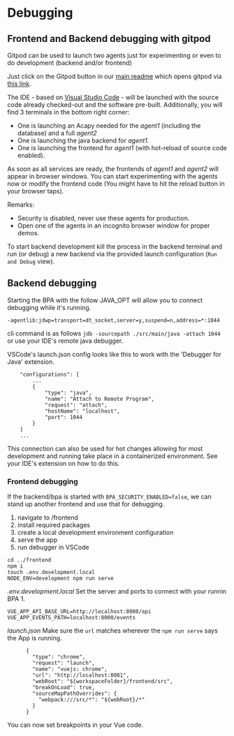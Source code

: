 # Debugging

## Frontend and Backend debugging with gitpod
Gitpod can be used to launch two agents just for experimenting or even to do development (backend and/or frontend)

Just click on the Gitpod button in our [main readme](../README.md) which opens gitpod via [this link](https://gitpod.io/#https://github.com/hyperledger-labs/business-partner-agent).

The IDE - based on [Visual Studio Code](https://code.visualstudio.com/) - will be launched with the source code already checked-out and the software pre-built.
Additionally, you will find 3 terminals in the bottom right corner:
- One is launching an Acapy needed for the *agent1* (including the database) and a full *agent2*
- One is launching the java backend for *agent1*.
- One is launching the frontend for *agent1* (with hot-reload of source code enabled).

As soon as all services are ready, the frontends of *agent1* and *agent2* will appear in browser windows. You can start experimenting with the agents now or modify the frontend code (You might have to hit the reload button in your browser taps).

Remarks:
- Security is disabled, never use these agents for production.
- Open one of the agents in an incognito browser window for proper demos.

To start backend development kill the process in the backend terminal and run (or debug) a new backend via the provided launch configuration (`Run and Debug` view).

## Backend debugging
Starting the BPA with the follow JAVA_OPT will allow you to connect debugging while it's running. 

```
-agentlib:jdwp=transport=dt_socket,server=y,suspend=n,address=*:1044
```

cli command is as follows `jdb -sourcepath ./src/main/java -attach 1044` or use your IDE's remote java debugger.

VSCode's launch.json config looks like this to work with the 'Debugger for Java' extension.

```
    "configurations": [
        ...
        {
            "type": "java",
            "name": "Attach to Remote Program",
            "request": "attach",
            "hostName": "localhost",
            "port": 1044
        }
    ]
    ...
```

This connection can also be used for hot changes allowing for most development and running take place in a containerized environment. See your IDE's extension on how to do this. 

### Frontend debugging
If the backend/bpa is started with `BPA_SECURITY_ENABLED=false`, we can stand up another frontend and use that for debugging.


1. navigate to /frontend
2. install required packages
3. create a local development environment configuration
4. serve the app
5. run debugger in VSCode

```
cd ../frontend
npm i
touch .env.development.local
NODE_ENV=development npm run serve
```

*.env.development.local*
Set the server and ports to connect with your runnin BPA 1.

```
VUE_APP_API_BASE_URL=http://localhost:8000/api
VUE_APP_EVENTS_PATH=localhost:8000/events
```

*launch.json*
Make sure the `url` matches wherever the `npm run serve` says the App is running.

```
      {
        "type": "chrome",
        "request": "launch",
        "name": "vuejs: chrome",
        "url": "http://localhost:8081",
        "webRoot": "${workspaceFolder}/frontend/src",
        "breakOnLoad": true,
        "sourceMapPathOverrides": {
          "webpack:///src/*": "${webRoot}/*"
        }
      }
```

You can now set breakpoints in your Vue code.
